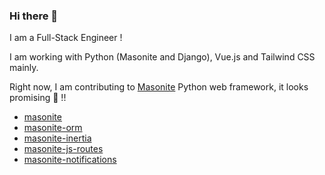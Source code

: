 ### Hi there 👋

I am a Full-Stack Engineer !

I am working with Python (Masonite and Django), Vue.js and Tailwind CSS mainly.

Right now, I am contributing to [Masonite](https://docs.masoniteproject.com/) Python web framework, it looks promising :rocket: !!
- [masonite](https://github.com/MasoniteFramework/masonite/)
- [masonite-orm](https://github.com/MasoniteFramework/orm/)
- [masonite-inertia](https://github.com/girardinsamuel/masonite-inertia/)
- [masonite-js-routes](https://github.com/girardinsamuel/masonite-js-routes/)
- [masonite-notifications](https://github.com/MasoniteFramework/notifications/)

